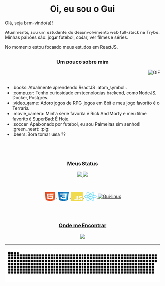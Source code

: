 ### <h1 align="center"> Oi, eu sou o Gui </h1>


<p>
Olá, seja bem-vindo(a)!


Atualmente, sou um estudante de desenvolvimento web full-stack na Trybe. Minhas paixões são: jogar futebol, codar, ver filmes e séries.

No momento estou focando meus estudos em ReactJS.
</p>

##

<div>
  <h3 align="center" > Um pouco sobre mim </h3>
  <div>
    <div>   <img align="right" alt="GIF" src="https://media4.giphy.com/media/RlI4BfPGZMBFyh2vIj/giphy.gif" /> </div>
    <div > 
      <br>
      <br>
      <ul  > 
        <li>  :books: Atualmente aprendendo ReactJS :atom_symbol:. </li>
        <li>  :computer:  Tenho curiosidade em tecnologias backend, como NodeJS, Docker, Postgres.</li>
        <li>  :video_game:  Adoro jogos de RPG, jogos em 8bit e meu jogo favorito é o Terraria.</li>
        <li>  :movie_camera: Minha śerie favorita é Rick And Morty e meu filme favorito é SuperBad: É Hoje. </li>
        <li>  :soccer: Apaixonado por futebol, eu sou Palmeiras sim senhor!! :green_heart: :pig: </li>
        <li>  :beers: Bora tomar uma ?? </li>
      </ul> 
    </div>
  </div>

 
   <br>
   <br>
  
</div>

##

<div align="center">
  <h3> Meus Status </h3>
  <a href="https://github.com/guigabriel">
  <img height="180em" src="https://github-readme-stats.vercel.app/api?username=guigabriel&show_icons=true&theme=dracula&include_all_commits=true&count_private=true"/>
  <img height="180em" src="https://github-readme-stats.vercel.app/api/top-langs/?username=guigabriel&layout=compact&langs_count=7&theme=dracula"/>
</div>
  
##

<div align="center" style="display: inline_block"><br>
  
  <img align="center" alt="Gui-HTML" height="30" width="40" src="https://raw.githubusercontent.com/devicons/devicon/master/icons/html5/html5-original.svg">
  <img align="center" alt="Gui-CSS" height="30" width="40" src="https://raw.githubusercontent.com/devicons/devicon/master/icons/css3/css3-original.svg">
  <img align="center" alt="Gui-Js" height="30" width="40" src="https://raw.githubusercontent.com/devicons/devicon/master/icons/javascript/javascript-plain.svg">
  <img align="center" alt="Gui-React" height="30" width="40" src="https://raw.githubusercontent.com/devicons/devicon/master/icons/react/react-original.svg">
  <img align="center" alt="Gui-linux" height="30" width="40"  src="https://cdn.jsdelivr.net/gh/devicons/devicon/icons/linux/linux-original.svg" />
  
</div>

 ##

<div align="center" ><br>
  
  <h3>Onde me Encontrar</h3>
  
  <a  href="https://www.linkedin.com/in/guilhermegabriellisboadasilva" target="_blank"><img  src="https://img.shields.io/badge/-LinkedIn-%230077B5?style=for-the-badge&logo=linkedin&logoColor=white" target="_blank"></a> 
  <hr>
 
  ![Snake animation](https://github.com/guigabriel/guigabriel/blob/output/github-contribution-grid-snake.svg)
 
</div>



